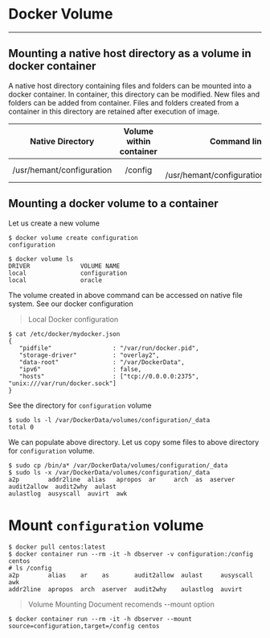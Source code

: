 # Docker Volume 

---
## Mounting a native host directory as a volume in docker container
A native host directory containing files and folders can be mounted into a docker container. In container, this directory can be modified.
New files and folders can be added from container. Files and folders created from a container in this directory are retained after execution of image.

| Native Directory       | Volume within container  | Command line option  |
| ------------- |:-------------:| -----:|
| /usr/hemant/configuration | /config | -v /usr/hemant/configuration:/config  |

## Mounting a docker volume to a container 
Let us create a new volume
```
$ docker volume create configuration
configuration

$ docker volume ls
DRIVER              VOLUME NAME
local               configuration
local               oracle
```
The volume created in above command can be accessed on native file system. See our docker configuration 
>Local Docker configuration
```
$ cat /etc/docker/mydocker.json
{
   "pidfile"                 : "/var/run/docker.pid",
   "storage-driver"          : "overlay2",
   "data-root"               : "/var/DockerData",
   "ipv6"                    : false,
   "hosts"                   : ["tcp://0.0.0.0:2375", "unix:///var/run/docker.sock"]
}
```
See the directory for <code>configuration</code> volume 
```
$ sudo ls -l /var/DockerData/volumes/configuration/_data
total 0
```
We can populate above directory. Let us copy some files to above directory for <code>configuration</code> volume.
```
$ sudo cp /bin/a* /var/DockerData/volumes/configuration/_data
$ sudo ls -x /var/DockerData/volumes/configuration/_data
a2p        addr2line  alias   apropos  ar     arch  as  aserver  audit2allow  audit2why  aulast
aulastlog  ausyscall  auvirt  awk
```
# Mount <code>configuration</code> volume 
```
$ docker pull centos:latest
$ docker container run --rm -it -h dbserver -v configuration:/config centos
# ls /config
a2p        alias    ar    as       audit2allow  aulast     ausyscall  awk
addr2line  apropos  arch  aserver  audit2why    aulastlog  auvirt
```
>Volume Mounting
Document recomends --mount option
```
$ docker container run --rm -it -h dbserver --mount source=configuration,target=/config centos
```

